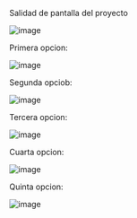 Salidad de pantalla del proyecto

![image](https://github.com/user-attachments/assets/98f7c6c6-3373-4bbf-a2bf-1f0dfcb2d28a)

Primera opcion:

![image](https://github.com/user-attachments/assets/584f0354-e258-4212-ac9b-0b820b0342af)

Segunda opciob:

![image](https://github.com/user-attachments/assets/3b8e0b18-4bd2-4486-b6f0-327758ccad96)

Tercera opcion:

![image](https://github.com/user-attachments/assets/a47ed18a-dfab-4148-85bb-9fd85fa43155)

Cuarta opcion:

![image](https://github.com/user-attachments/assets/07ad1703-fd27-4289-8f5c-8ac67336b32a)

Quinta opcion:

![image](https://github.com/user-attachments/assets/cf4aff88-0157-49c9-b8da-24e7f03f4f47)
